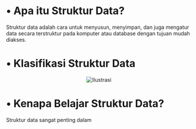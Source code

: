 # • Apa itu Struktur Data?

Struktur data adalah cara untuk menyusun, menyimpan, dan juga mengatur data secara terstruktur pada komputer atau database dengan tujuan mudah diakses.


# • Klasifikasi Struktur Data

<center>
<img src="https://www.barajacoding.or.id/wp-content/uploads/2023/05/image-10.png" alt="Ilustrasi">
</center>


# • Kenapa Belajar Struktur Data?

Struktur data sangat penting dalam  

